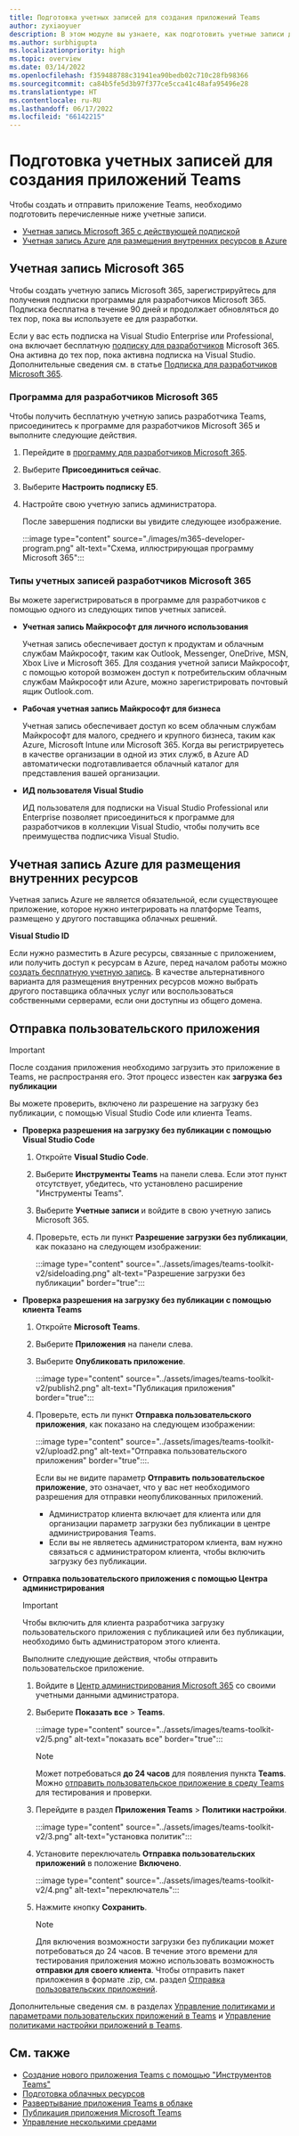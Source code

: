 ```yaml
---
title: Подготовка учетных записей для создания приложений Teams
author: zyxiaoyuer
description: В этом модуле вы узнаете, как подготовить учетные записи для создания приложений Teams с помощью учетной записи Microsoft 365 и программы для разработчиков. Учетная запись Azure для размещения внутренних ресурсов
ms.author: surbhigupta
ms.localizationpriority: high
ms.topic: overview
ms.date: 03/14/2022
ms.openlocfilehash: f359488788c31941ea90bedb02c710c28fb98366
ms.sourcegitcommit: ca84b5fe5d3b97f377ce5cca41c48afa95496e28
ms.translationtype: HT
ms.contentlocale: ru-RU
ms.lasthandoff: 06/17/2022
ms.locfileid: "66142215"
---
```

# <a name="prepare-accounts-to-build-teams-apps"></a>Подготовка учетных записей для создания приложений Teams

Чтобы создать и отправить приложение Teams, необходимо подготовить перечисленные ниже учетные записи.

* [Учетная запись Microsoft 365 с действующей подпиской](accounts.md#microsoft-365-account)
* [Учетная запись Azure для размещения внутренних ресурсов в Azure](accounts.md#azure-account-to-host-backend-resources)

## <a name="microsoft-365-account"></a>Учетная запись Microsoft 365

Чтобы создать учетную запись Microsoft 365, зарегистрируйтесь для получения подписки программы для разработчиков Microsoft 365. Подписка бесплатна в течение 90 дней и продолжает обновляться до тех пор, пока вы используете ее для разработки.

Если у вас есть подписка на Visual Studio Enterprise или Professional, она включает бесплатную [подписку для разработчиков](https://aka.ms/MyVisualStudioBenefits) Microsoft 365. Она активна до тех пор, пока активна подписка на Visual Studio. Дополнительные сведения см. в статье [Подписка для разработчиков Microsoft 365](https://developer.microsoft.com/microsoft-365/dev-program).

### <a name="microsoft-365-developer-program"></a>Программа для разработчиков Microsoft 365

Чтобы получить бесплатную учетную запись разработчика Teams, присоединитесь к программе для разработчиков Microsoft 365 и выполните следующие действия.

1. Перейдите в [программу для разработчиков Microsoft 365](https://developer.microsoft.com/microsoft-365/dev-program).
2. Выберите **Присоединиться сейчас**.
3. Выберите **Настроить подписку E5**.
4. Настройте свою учетную запись администратора.

   После завершения подписки вы увидите следующее изображение.

    :::image type="content" source="./images/m365-developer-program.png" alt-text="Схема, иллюстрирующая программу Microsoft 365":::

### <a name="microsoft-365-developer-account-types"></a>Типы учетных записей разработчиков Microsoft 365

Вы можете зарегистрироваться в программе для разработчиков с помощью одного из следующих типов учетных записей.

* **Учетная запись Майкрософт для личного использования**

    Учетная запись обеспечивает доступ к продуктам и облачным службам Майкрософт, таким как Outlook, Messenger, OneDrive, MSN, Xbox Live и Microsoft 365. Для создания учетной записи Майкрософт, с помощью которой возможен доступ к потребительским облачным службам Майкрософт или Azure, можно зарегистрировать почтовый ящик Outlook.com.

* **Рабочая учетная запись Майкрософт для бизнеса**

     Учетная запись обеспечивает доступ ко всем облачным службам Майкрософт для малого, среднего и крупного бизнеса, таким как Azure, Microsoft Intune или Microsoft 365. Когда вы регистрируетесь в качестве организации в одной из этих служб, в Azure AD автоматически подготавливается облачный каталог для представления вашей организации.

* **ИД пользователя Visual Studio**

    ИД пользователя для подписки на Visual Studio Professional или Enterprise позволяет присоединиться к программе для разработчиков в коллекции Visual Studio, чтобы получить все преимущества подписчика Visual Studio.

## <a name="azure-account-to-host-backend-resources"></a>Учетная запись Azure для размещения внутренних ресурсов

Учетная запись Azure не является обязательной, если существующее приложение, которое нужно интегрировать на платформе Teams, размещено у другого поставщика облачных решений.

**Visual Studio ID**

Если нужно разместить в Azure ресурсы, связанные с приложением, или получить доступ к ресурсам в Azure, перед началом работы можно [создать бесплатную учетную запись](https://azure.microsoft.com/free/). В качестве альтернативного варианта для размещения внутренних ресурсов можно выбрать другого поставщика облачных услуг или воспользоваться собственными серверами, если они доступны из общего домена.

## <a name="upload-custom-app"></a>Отправка пользовательского приложения

> [!IMPORTANT]
> После создания приложения необходимо загрузить это приложение в Teams, не распространяя его. Этот процесс известен как **загрузка без публикации**

   Вы можете проверить, включено ли разрешение на загрузку без публикации, с помощью Visual Studio Code или клиента Teams.

* **Проверка разрешения на загрузку без публикации с помощью Visual Studio Code**

    1. Откройте **Visual Studio Code**.
    2. Выберите **Инструменты Teams** на панели слева. Если этот пункт отсутствует, убедитесь, что установлено расширение "Инструменты Teams".
    3. Выберите **Учетные записи** и войдите в свою учетную запись Microsoft 365.
    4. Проверьте, есть ли пункт **Разрешение загрузки без публикации**, как показано на следующем изображении:

       :::image type="content" source="../assets/images/teams-toolkit-v2/sideloading.png" alt-text="Разрешение загрузки без публикации" border="true":::

* **Проверка разрешения на загрузку без публикации с помощью клиента Teams**

    1. Откройте **Microsoft Teams**.
    2. Выберите **Приложения** на панели слева.
    3. Выберите **Опубликовать приложение**.

       :::image type="content" source="../assets/images/teams-toolkit-v2/publish2.png" alt-text="Публикация приложения" border="true":::

    4. Проверьте, есть ли пункт **Отправка пользовательского приложения**, как показано на следующем изображении:

       :::image type="content" source="../assets/images/teams-toolkit-v2/upload2.png" alt-text="Отправка пользовательского приложения" border="true":::.

        Если вы не видите параметр **Отправить пользовательское приложение**, это означает, что у вас нет необходимого разрешения для отправки неопубликованных приложений.

        * Администратор клиента включает для клиента или для организации параметр загрузки без публикации в центре администрирования Teams.
        * Если вы не являетесь администратором клиента, вам нужно связаться с администратором клиента, чтобы включить загрузку без публикации.

* **Отправка пользовательского приложения с помощью Центра администрирования**

  > [!IMPORTANT]
  > Чтобы включить для клиента разработчика загрузку пользовательского приложения с публикацией или без публикации, необходимо быть администратором этого клиента.

  Выполните следующие действия, чтобы отправить пользовательское приложение.

  1. Войдите в [Центр администрирования Microsoft 365](https://admin.microsoft.com/Adminportal/Home?source=applauncher#/homepage#/) со своими учетными данными администратора.

  2. Выберите **Показать все** > **Teams**.

     :::image type="content" source="../assets/images/teams-toolkit-v2/5.png" alt-text="показать все" border="true":::

     > [!Note]
     > Может потребоваться **до 24 часов** для появления пункта **Teams**. Можно [отправить пользовательское приложение в среду Teams](/microsoftteams/upload-custom-apps) для тестирования и проверки.

  3. Перейдите в раздел **Приложения Teams** > **Политики настройки**.

     :::image type="content" source="../assets/images/teams-toolkit-v2/3.png" alt-text="установка политик":::

  4. Установите переключатель **Отправка пользовательских приложений** в положение **Включено**.

     :::image type="content" source="../assets/images/teams-toolkit-v2/4.png" alt-text="переключатель":::

  5. Нажмите кнопку **Сохранить**.

     > [!Note]
     > Для включения возможности загрузки без публикации может потребоваться до 24 часов. В течение этого времени для тестирования приложения можно использовать возможность **отправки для своего клиента**. Чтобы отправить пакет приложения в формате .zip, см. раздел [Отправка пользовательских приложений](/microsoftteams/teams-app-setup-policies).

Дополнительные сведения см. в разделах [Управление политиками и параметрами пользовательских приложений в Teams](/microsoftteams/teams-custom-app-policies-and-settings) и [Управление политиками настройки приложений в Teams](/microsoftteams/teams-app-setup-policies).

## <a name="see-also"></a>См. также

* [Создание нового приложения Teams с помощью "Инструментов Teams"](create-new-project.md)
* [Подготовка облачных ресурсов](provision.md)
* [Развертывание приложения Teams в облаке](deploy.md)
* [Публикация приложения Microsoft Teams](../concepts/deploy-and-publish/appsource/publish.md)
* [Управление несколькими средами](TeamsFx-multi-env.md)
